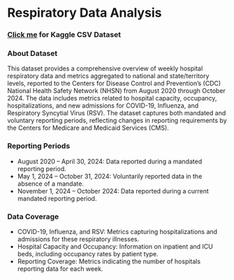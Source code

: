 # Respiratory Data Analysis

### [Click me](https://www.kaggle.com/datasets/noeyislearning/weekly-hospital-respiratory-data-and-metrics) for Kaggle CSV Dataset

### About Dataset
<p>This dataset provides a comprehensive overview of weekly hospital respiratory data and metrics aggregated to national and state/territory levels, reported to the Centers for Disease Control and Prevention’s (CDC) National Health Safety Network (NHSN) from August 2020 through October 2024. The data includes metrics related to hospital capacity, occupancy, hospitalizations, and new admissions for COVID-19, Influenza, and Respiratory Syncytial Virus (RSV). The dataset captures both mandated and voluntary reporting periods, reflecting changes in reporting requirements by the Centers for Medicare and Medicaid Services (CMS).</p>

### Reporting Periods
* August 2020 – April 30, 2024: Data reported during a mandated reporting period.
* May 1, 2024 – October 31, 2024: Voluntarily reported data in the absence of a mandate.
* November 1, 2024 – October 2024: Data reported during a current mandated reporting period.

### Data Coverage
* COVID-19, Influenza, and RSV: Metrics capturing hospitalizations and admissions for these respiratory illnesses.
* Hospital Capacity and Occupancy: Information on inpatient and ICU beds, including occupancy rates by patient type.
* Reporting Coverage: Metrics indicating the number of hospitals reporting data for each week.
